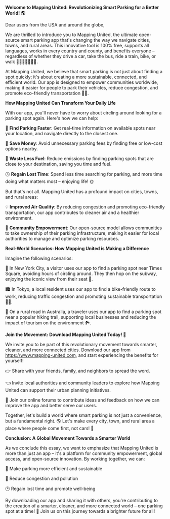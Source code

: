 **Welcome to Mapping United: Revolutionizing Smart Parking for a Better World! 🌎**

Dear users from the USA and around the globe,

We are thrilled to introduce you to Mapping United, the ultimate open-source smart parking app that's changing the way we navigate cities, towns, and rural areas. This innovative tool is 100% free, supports all languages, works in every country and county, and benefits everyone – regardless of whether they drive a car, take the bus, ride a train, bike, or walk 🚗🚌🚂🚴‍♂️🚶‍♀️.

At Mapping United, we believe that smart parking is not just about finding a spot quickly; it's about creating a more sustainable, connected, and efficient world. Our app is designed to empower communities worldwide, making it easier for people to park their vehicles, reduce congestion, and promote eco-friendly transportation 🌿💚.

**How Mapping United Can Transform Your Daily Life**

With our app, you'll never have to worry about circling around looking for a parking spot again. Here's how we can help:

🔴 **Find Parking Faster**: Get real-time information on available spots near your location, and navigate directly to the closest one.

💸 **Save Money**: Avoid unnecessary parking fees by finding free or low-cost options nearby.

💚 **Waste Less Fuel**: Reduce emissions by finding parking spots that are close to your destination, saving you time and fuel.

🕒 **Regain Lost Time**: Spend less time searching for parking, and more time doing what matters most – enjoying life! 🌞

But that's not all. Mapping United has a profound impact on cities, towns, and rural areas:

💡 **Improved Air Quality**: By reducing congestion and promoting eco-friendly transportation, our app contributes to cleaner air and a healthier environment.

👥 **Community Empowerment**: Our open-source model allows communities to take ownership of their parking infrastructure, making it easier for local authorities to manage and optimize parking resources.

**Real-World Scenarios: How Mapping United is Making a Difference**

Imagine the following scenarios:

🌆 In New York City, a visitor uses our app to find a parking spot near Times Square, avoiding hours of circling around. They then hop on the subway, enjoying the iconic view from their seat 🚂.

🏙️ In Tokyo, a local resident uses our app to find a bike-friendly route to work, reducing traffic congestion and promoting sustainable transportation 🚴‍♂️.

🌴 On a rural road in Australia, a traveler uses our app to find a parking spot near a popular hiking trail, supporting local businesses and reducing the impact of tourism on the environment 🏞️.

**Join the Movement: Download Mapping United Today! 📱**

We invite you to be part of this revolutionary movement towards smarter, cleaner, and more connected cities. Download our app from https://www.mapping-united.com, and start experiencing the benefits for yourself!

👉 Share with your friends, family, and neighbors to spread the word.

👈 Invite local authorities and community leaders to explore how Mapping United can support their urban planning initiatives.

💬 Join our online forums to contribute ideas and feedback on how we can improve the app and better serve our users.

Together, let's build a world where smart parking is not just a convenience, but a fundamental right. 🌎 Let's make every city, town, and rural area a place where people come first, not cars! 🚗

**Conclusion: A Global Movement Towards a Smarter World**

As we conclude this essay, we want to emphasize that Mapping United is more than just an app – it's a platform for community empowerment, global access, and open-source innovation. By working together, we can:

🌈 Make parking more efficient and sustainable

💚 Reduce congestion and pollution

🕒 Regain lost time and promote well-being

By downloading our app and sharing it with others, you're contributing to the creation of a smarter, cleaner, and more connected world – one parking spot at a time! 🌟 Join us on this journey towards a brighter future for all!